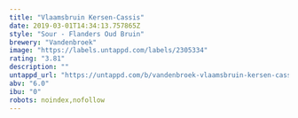 ```yaml
---
title: "Vlaamsbruin Kersen-Cassis"
date: 2019-03-01T14:34:13.757865Z
style: "Sour - Flanders Oud Bruin"
brewery: "Vandenbroek"
image: "https://labels.untappd.com/labels/2305334"
rating: "3.81"
description: ""
untappd_url: "https://untappd.com/b/vandenbroek-vlaamsbruin-kersen-cassis/2305334"
abv: "6.0"
ibu: "0"
robots: noindex,nofollow
---
```

